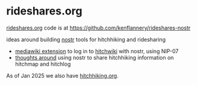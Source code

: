 # rideshares.org

[rideshares.org](https://rideshares.org/) code is at https://github.com/kenflannery/rideshares-nostr


ideas around building [nostr](https://nostr.org/) tools for hitchhiking and ridesharing

* [mediawiki extension](https://github.com/Trustroots/mediawiki-nostr-auth) to log in to [hitchwiki](https://hitchwiki.org/) with nostr, using NIP-07
* [thoughts around](https://github.com/kenflannery/rideshares-nostr/issues/3) using nostr to share hitchhiking information on hitchmap and hitchlog

As of Jan 2025 we also have [hitchhiking.org](https://hitchhiking.org/).
